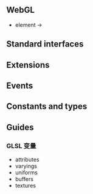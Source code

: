 ## WebGL

- element -> <canvas>

## Standard interfaces

## Extensions

## Events

## Constants and types


## Guides

### GLSL 变量
- attributes
- varyings
- uniforms
- buffers
- textures